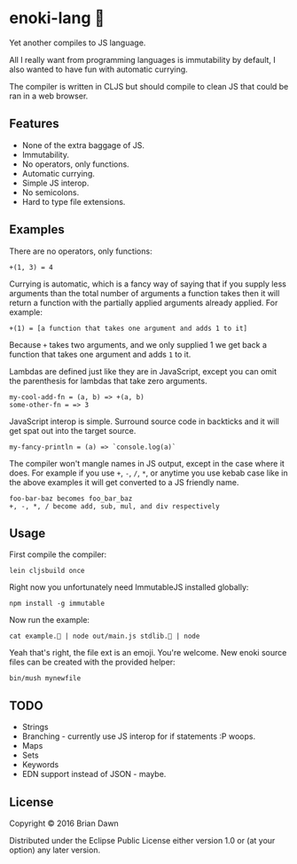 # enoki-lang 🍄

Yet another compiles to JS language.

All I really want from programming languages is immutability by default,
I also wanted to have fun with automatic currying.

The compiler is written in CLJS but should compile to clean JS that could
be ran in a web browser.

## Features

* None of the extra baggage of JS.
* Immutability.
* No operators, only functions.
* Automatic currying.
* Simple JS interop.
* No semicolons.
* Hard to type file extensions.

## Examples

There are no operators, only functions:

    +(1, 3) = 4

Currying is automatic, which is a fancy way of saying that if
you supply less arguments than the total number of arguments a function
takes then it will return a function with the partially applied arguments
already applied. For example:

    +(1) = [a function that takes one argument and adds 1 to it]

Because `+` takes two arguments, and we only supplied 1 we get back a function that 
takes one argument and adds `1` to it.

Lambdas are defined just like they are in JavaScript, except you can omit the parenthesis
for lambdas that take zero arguments.

    my-cool-add-fn = (a, b) => +(a, b)
    some-other-fn = => 3

JavaScript interop is simple. Surround source code in backticks and it will
get spat out into the target source.

    my-fancy-println = (a) => `console.log(a)`

The compiler won't mangle names in JS output, except in the case where it does. For example if you use `+`,
`-`, `/`, `*`, or anytime you use kebab case like in the above examples it will get converted
to a JS friendly name.

    foo-bar-baz becomes foo_bar_baz
    +, -, *, / become add, sub, mul, and div respectively

## Usage

First compile the compiler:

    lein cljsbuild once

Right now you unfortunately need ImmutableJS installed globally:

    npm install -g immutable

Now run the example:

    cat example.🍄 | node out/main.js stdlib.🍄 | node

Yeah that's right, the file ext is an emoji. You're welcome.
New enoki source files can be created with the provided helper:

    bin/mush mynewfile

## TODO

* Strings
* Branching - currently use JS interop for if statements :P woops.
* Maps
* Sets
* Keywords
* EDN support instead of JSON - maybe.

## License

Copyright © 2016 Brian Dawn

Distributed under the Eclipse Public License either version 1.0 or (at
your option) any later version.
